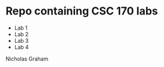 Repo containing CSC 170 labs
============================

* Lab 1
* Lab 2
* Lab 3
* Lab 4

Nicholas Graham
